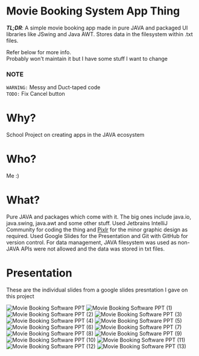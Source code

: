 # Movie Booking System App Thing
***TL;DR***: A simple movie booking app made in pure JAVA and packaged UI libraries like JSwing and Java AWT. Stores data in the filesystem within .txt files.   
  
Refer below for more info.  
Probably won't maintain it but I have some stuff I want to change  

### NOTE
`WARNING:` Messy and Duct-taped code  
`TODO:` Fix Cancel button

# Why?
School Project on creating apps in the JAVA ecosystem

# Who?
Me :)

# What?
Pure JAVA and packages which come with it. The big ones include java.io, java.swing, java.awt and some other stuff. Used Jetbrains IntelliJ Community for coding the thing and [Pixlr](https://pixlr.com/) for the minor graphic design as required. Used Google Slides for the Presentation and Git with GitHub for version control. For data management, JAVA filesystem was used as non-JAVA APIs were not allowed and the data was stored in txt files.

# Presentation
These are the individual slides from a google slides presntation I gave on this project
  
![Movie Booking Software PPT](https://github.com/AXVIII3/movie-booking-app--java/assets/76608488/6e31982e-8b43-496d-9c56-11ef52f2e30a)
![Movie Booking Software PPT (1)](https://github.com/AXVIII3/movie-booking-app--java/assets/76608488/ddd32328-ceed-4752-9297-4129c14305ca)
![Movie Booking Software PPT (2)](https://github.com/AXVIII3/movie-booking-app--java/assets/76608488/cffe5d31-d2a7-40ba-84c9-81ec7b99e52f)
![Movie Booking Software PPT (3)](https://github.com/AXVIII3/movie-booking-app--java/assets/76608488/df1a97dd-a312-492f-a1ae-5405afd22f56)
![Movie Booking Software PPT (4)](https://github.com/AXVIII3/movie-booking-app--java/assets/76608488/eb4aa4bb-b78a-4250-9f3e-39502f915c14)
![Movie Booking Software PPT (5)](https://github.com/AXVIII3/movie-booking-app--java/assets/76608488/c3fdfa62-11d1-4c4c-8937-7b702201cfcb)
![Movie Booking Software PPT (6)](https://github.com/AXVIII3/movie-booking-app--java/assets/76608488/27be78bc-9f93-4efe-9228-9a8325820772)
![Movie Booking Software PPT (7)](https://github.com/AXVIII3/movie-booking-app--java/assets/76608488/f21762a7-2212-4916-a250-e5eb7b375685)
![Movie Booking Software PPT (8)](https://github.com/AXVIII3/movie-booking-app--java/assets/76608488/72f2a021-74db-4f93-a774-4c982523c274)
![Movie Booking Software PPT (9)](https://github.com/AXVIII3/movie-booking-app--java/assets/76608488/54d7573e-fe4f-46f9-949e-1163b418697a)
![Movie Booking Software PPT (10)](https://github.com/AXVIII3/movie-booking-app--java/assets/76608488/355472bb-cb39-46a7-b388-b1a6a8916dbe)
![Movie Booking Software PPT (11)](https://github.com/AXVIII3/movie-booking-app--java/assets/76608488/240bb823-b81c-4140-b89f-6fca3fbd33eb)
![Movie Booking Software PPT (12)](https://github.com/AXVIII3/movie-booking-app--java/assets/76608488/9d9c1d60-482e-4e80-a73a-11c545ea2f45)
![Movie Booking Software PPT (13)](https://github.com/AXVIII3/movie-booking-app--java/assets/76608488/9c7dd9c5-a246-41ac-a1d0-982716dfb65f)
